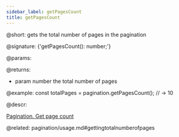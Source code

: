 ```yaml
---
sidebar_label: getPagesCount
title: getPagesCount
---          
```


@short: gets the total number of pages in the pagination

@signature: {'getPagesCount(): number;'}


@params:


@returns:
- param	number      the total number of pages


@example:
const totalPages = pagination.getPagesCount();
// -> 10



@descr:

[Pagination. Get page count](https://snippet.dhtmlx.com/k5j6acc5)





@related: pagination/usage.md#gettingtotalnumberofpages
